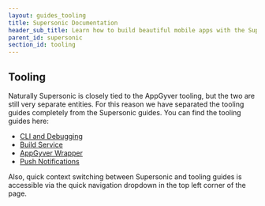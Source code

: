 ```yaml
---
layout: guides_tooling
title: Supersonic Documentation
header_sub_title: Learn how to build beautiful mobile apps with the Supersonic UI framework.
parent_id: supersonic
section_id: tooling
---
```


<section class="docs-section" id="tooling">

# Tooling

Naturally Supersonic is closely tied to the AppGyver tooling, but the two are still very separate entities. For this reason we have separated the tooling guides completely from the Supersonic guides. You can find the tooling guides here:

  - [CLI and Debugging][cli-guides]
  - [Build Service][build-service-guides]
  - [AppGyver Wrapper][wrapper-guides]
  - [Push Notifications][push-notifications-guides]

Also, quick context switching between Supersonic and tooling guides is accessible via the quick navigation dropdown in the top left corner of the page.

</section>

[cli-guides]: /tooling/cli
[build-service-guides]: /tooling/build-service
[wrapper-guides]: /tooling/wrapper
[push-notifications-guides]: /tooling/push-notifications
